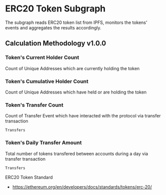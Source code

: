 # ERC20 Token Subgraph

The subgraph reads ERC20 token list from IPFS, monitors the tokens' events and aggregates the results accordingly.

## Calculation Methodology v1.0.0

### Token's Current Holder Count

Count of Unique Addresses which are currently holding the token

### Token's Cumulative Holder Count

Count of Unique Addresses which have held or are holding the token

### Token's Transfer Count

Count of Transfer Event which have interacted with the protocol via transfer transaction

`Transfers`

### Token's Daily Transfer Amount

Total number of tokens transfered between accounts during a day via transfer transaction

`Transfers`

ERC20 Token Standard

- https://ethereum.org/en/developers/docs/standards/tokens/erc-20/
